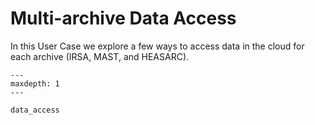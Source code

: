 # Multi-archive Data Access

In this User Case we explore a few ways to access data in the cloud for each archive (IRSA, MAST, and HEASARC). 


```{toctree}
---
maxdepth: 1
---

data_access

```
